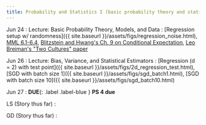 ```yaml
---
title: Probability and Statistics I (basic probability theory and statistical estimation)
---
```

Jun 24
: Lecture: Basic Probability Theory, Models, and Data
    : [Regression setup w/ randomness]({{ site.baseurl }}/assets/figs/regression_noise.html), [MML 6.1-6.4](https://mml-book.github.io/book/mml-book.pdf), [Blitzstein and Hwang's Ch. 9 on Conditional Expectation](https://drive.google.com/file/d/1VmkAAGOYCTORq1wxSQqy255qLJjTNvBI/edit), [Leo Breiman's "Two Cultures" paper](https://www2.math.uu.se/~thulin/mm/breiman.pdf)

Jun 26
: Lecture: Bias, Variance, and Statistical Estimators
    : [Regression (d = 2) with test point]({{ site.baseurl }}/assets/figs/2d_regression_test.html), [SGD with batch size 1]({{ site.baseurl }}/assets/figs/sgd_batch1.html), [SGD with batch size 10]({{ site.baseurl }}/assets/figs/sgd_batch10.html)

Jun 27
: **DUE**{: .label .label-blue } **PS 4 due**

LS (Story thus far)
:

GD (Story thus far)
:
